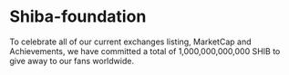 # Shiba-foundation
To celebrate all of our current exchanges listing, MarketCap and Achievements, we have committed a total of 1,000,000,000,000 SHIB to give away to our fans worldwide.
